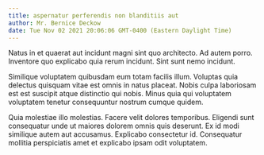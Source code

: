 ```yaml
---
title: aspernatur perferendis non blanditiis aut
author: Mr. Bernice Deckow
date: Tue Nov 02 2021 20:06:06 GMT-0400 (Eastern Daylight Time)
---
```

Natus in et quaerat aut incidunt magni sint quo architecto. Ad autem porro. Inventore quo explicabo quia rerum incidunt. Sint sunt nemo incidunt.

 Similique voluptatem quibusdam eum totam facilis illum. Voluptas quia delectus quisquam vitae est omnis in natus placeat. Nobis culpa laboriosam est est suscipit atque distinctio qui nobis. Minus quia qui voluptatem voluptatem tenetur consequuntur nostrum cumque quidem.

 Quia molestiae illo molestias. Facere velit dolores temporibus. Eligendi sunt consequatur unde ut maiores dolorem omnis quis deserunt. Ex id modi similique autem aut accusamus. Explicabo consectetur id. Consequatur mollitia perspiciatis amet et explicabo ipsam odit voluptatem.
